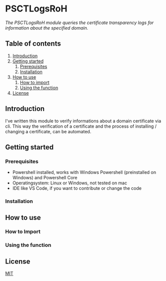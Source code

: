 # PSCTLogsRoH

_The PSCTLogsRoH module queries the certificate transparency logs for information about the specified domain._

## Table of contents

1. [Introduction](#introduction)
2. [Getting started](#getting-started)
    1. [Prerequisites](#prerequisites)
    2. [Installation](#installation)
3. [How to use](#how-to-use)
    1. [How to import](#how-to-import)
    2. [Using the function](#using-the-function)
5. [License](/LICENSE)

## Introduction

I've written this module to verify informations about a domain certificate via cli.
This way the verification of a certificate and the process of installing / changing a certificate,
can be automated.

## Getting started

### Prerequisites

- Powershell installed, works with Windows Powershell (preinstalled on Windows) and Powershell Core
- Operatingsystem: Linux or Windows, not tested on mac
- IDE like VS Code, if you want to contribute or change the code

### Installation

## How to use

### How to Import

### Using the function

## License

[MIT](/LICENSE)